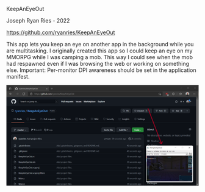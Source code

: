 KeepAnEyeOut

Joseph Ryan Ries - 2022

https://github.com/ryanries/KeepAnEyeOut

This app lets you keep an eye on another app in the background while you are multitasking.
I originally created this app so I could keep an eye on my MMORPG while I was camping a mob.
This way I could see when the mob had respawned even if I was browsing the web or working on something else.
Important: Per-monitor DPI awareness should be set in the application manifest.

![Screenshot1](example1.png "Screenshot1")

